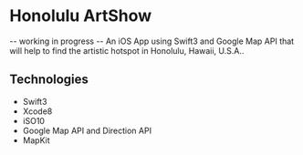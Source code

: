 # Honolulu ArtShow

-- working in progress --
An iOS App using Swift3 and Google Map API that will help to find the artistic hotspot in Honolulu, Hawaii, U.S.A..

## Technologies

- Swift3
- Xcode8
- iSO10
- Google Map API and Direction API
- MapKit

